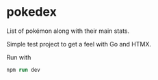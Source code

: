 # pokedex
List of pokémon along with their main stats.

Simple test project to get a feel with Go and HTMX.

Run with
```ps
npm run dev
```

